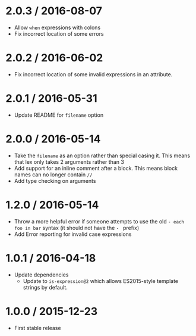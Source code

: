2.0.3 / 2016-08-07
==================

  * Allow `when` expressions with colons
  * Fix incorrect location of some errors

2.0.2 / 2016-06-02
==================

  * Fix incorrect location of some invalid expressions in an attribute.

2.0.1 / 2016-05-31
==================

  * Update README for `filename` option

2.0.0 / 2016-05-14
==================

  * Take the `filename` as an option rather than special casing it.  This means that lex only takes 2 arguments rather than 3
  * Add support for an inline comment after a block.  This means block names can no longer contain `//`
  * Add type checking on arguments

1.2.0 / 2016-05-14
==================

  * Throw a more helpful error if someone attempts to use the old `- each foo in bar` syntax (it should not have the `- ` prefix)
  * Add Error reporting for invalid case expressions

1.0.1 / 2016-04-18
==================

  * Update dependencies
    - Update to `is-expression@2` which allows ES2015-style template strings
      by default.

1.0.0 / 2015-12-23
==================

  * First stable release
